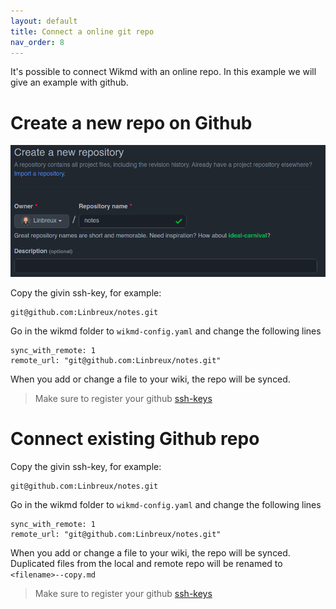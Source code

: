 ```yaml
---
layout: default
title: Connect a online git repo
nav_order: 8
---
```


It's possible to connect Wikmd with an online repo. In this example we will give an example with github.

# Create a new repo on Github

![create notes repo on Github](images/github_create_notes.png)

Copy the givin ssh-key, for example:

```
git@github.com:Linbreux/notes.git
```

Go in the wikmd folder to ```wikmd-config.yaml``` and change the following lines

```
sync_with_remote: 1
remote_url: "git@github.com:Linbreux/notes.git"
```

When you add or change a file to your wiki, the repo will be synced.

> Make sure to register your github [ssh-keys](https://docs.github.com/en/authentication/connecting-to-github-with-ssh)

# Connect existing Github repo

Copy the givin ssh-key, for example:

```
git@github.com:Linbreux/notes.git
```

Go in the wikmd folder to ```wikmd-config.yaml``` and change the following lines

```
sync_with_remote: 1
remote_url: "git@github.com:Linbreux/notes.git"
```

When you add or change a file to your wiki, the repo will be synced. Duplicated files from the local and remote repo will be renamed to ```<filename>--copy.md```

> Make sure to register your github [ssh-keys](https://docs.github.com/en/authentication/connecting-to-github-with-ssh)